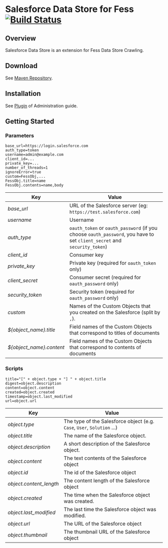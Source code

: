 Salesforce Data Store for Fess [![Build Status](https://travis-ci.org/codelibs/fess-ds-salesforce.svg?branch=master)](https://travis-ci.org/codelibs/fess-ds-salesforce)
==========================

## Overview

Salesforce Data Store is an extension for Fess Data Store Crawling.

## Download

See [Maven Repository](http://central.maven.org/maven2/org/codelibs/fess/fess-ds-salesforce/).

## Installation 

See [Plugin](https://fess.codelibs.org/13.3/admin/plugin-guide.html) of Administration guide.

## Getting Started

### Parameters

```
base_url=https://login.salesforce.com
auth_type=token
username=admin@example.com
client_id=...
private_key=...
number_of_threads=1
ignoreError=true
custom=FessObj,...
FessObj.title=name
FessObj.contents=name,body
```

| Key | Value |
| --- | --- |
| *base_url* | URL of the Salesforce server (eg: `https://test.salesforce.com`) |
| *username* | Username |
| *auth_type* | `oauth_token` or `oauth_password` (if you choose `oauth_password`, you have to set `client_secret` and `security_token`) |
| *client_id* | Consumer key |
| *private_key* | Private key (required for `oauth_token` only) |
| *client_secret* | Consumer secret (required for `oauth_password` only) |
| *security_token* | Security token (required for `oauth_password` only) |
| *custom* | Names of the Custom Objects that you created on the Salesforce (split by `,`). |
| *${object_name}.title* | Field names of the Custom Objects that correspond to titles of documents |
| *${object_name}.content* | Field names of the Custom Objects that correspond to contents of documents |

### Scripts

```
title="[" + object.type + "] " + object.title
digest=object.description
content=object.content
created=object.created
timestamp=object.last_modified
url=object.url
```

| Key | Value |
| --- | --- |
| *object.type* |  The type of the Salesforce object (e.g. `Case`, `User`, `Solution` ...) |
| *object.title* | The name of the Salesforce object. |
| *object.description* | A short description of the Salesforce object. |
| *object.content* | The text contents of the Salesforce object |
| *object.id* | The id of the Salesforce object |
| *object.content_length* | The content length of the Salesforce object |
| *object.created* | The time when the Salesforce object was created. |
| *object.last_modified* | The last time the Salesforce object was modified. |
| *object.url* | The URL of the Salesforce object  |
| *object.thumbnail* | The thumbnail URL of the Salesforce object |
